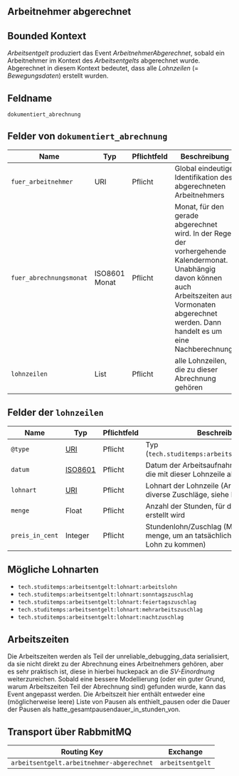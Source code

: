 ## Arbeitnehmer abgerechnet

## Bounded Kontext

_Arbeitsentgelt_ produziert das Event _ArbeitnehmerAbgerechnet_, sobald ein Arbeitnehmer im Kontext des _Arbeitsentgelts_ abgerechnet wurde. Abgerechnet in diesem Kontext bedeutet, dass alle _Lohnzeilen_ (= _Bewegungsdaten_) erstellt wurden.

## Feldname

`dokumentiert_abrechnung`

## Felder von `dokumentiert_abrechnung`

| Name | Typ  | Pflichtfeld  | Beschreibung |
|---|---|---|---|
| `fuer_arbeitnehmer` | URI | Pflicht | Global eindeutige Identifikation des abgerechneten Arbeitnehmers |
| `fuer_abrechnungsmonat` | ISO8601 Monat | Pflicht | Monat, für den gerade abgerechnet wird. In der Regel der vorhergehende Kalendermonat. Unabhängig davon können auch Arbeitszeiten aus Vormonaten abgerechnet werden. Dann handelt es um eine Nachberechnung. |
| `lohnzeilen` | List | Pflicht | alle Lohnzeilen, die zu dieser Abrechnung gehören |

## Felder der `lohnzeilen`

| Name | Typ  | Pflichtfeld  | Beschreibung |
|---|---|---|---|
| `@type`	 | [URI](https://tools.ietf.org/html/rfc3986) | Pflicht | Typ (`tech.studitemps:arbeitsentgelt:lohnzeile`) |
| `datum` | [ISO8601](https://en.wikipedia.org/wiki/ISO_8601) | Pflicht | Datum der Arbeitsaufnahme der Arbeitszeit, die mit dieser Lohnzeile abgerechnet wird |
| `lohnart` | [URI](https://tools.ietf.org/html/rfc3986) | Pflicht | Lohnart der Lohnzeile (Arbeitslohn oder diverse Zuschläge, siehe hier) |
| `menge` | Float | Pflicht | Anzahl der Stunden, für die diese Lohnzeile erstellt wird |
| `preis_in_cent` | Integer | Pflicht | Stundenlohn/Zuschlag (Multiplikator für menge, um an tatsächlich auszuzahlenden Lohn zu kommen) |

## Mögliche Lohnarten

* `tech.studitemps:arbeitsentgelt:lohnart:arbeitslohn`
* `tech.studitemps:arbeitsentgelt:lohnart:sonntagszuschlag`
* `tech.studitemps:arbeitsentgelt:lohnart:feiertagszuschlag`
* `tech.studitemps:arbeitsentgelt:lohnart:mehrarbeitszuschlag`
* `tech.studitemps:arbeitsentgelt:lohnart:nachtzuschlag`

## Arbeitszeiten

Die Arbeitszeiten werden als Teil der unreliable_debugging_data serialisiert, da sie nicht direkt zu der Abrechnung eines Arbeitnehmers gehören, aber es sehr praktisch ist, diese in hierbei huckepack an die _SV-Einordnung_ weiterzureichen. Sobald eine bessere Modellierung (oder ein guter Grund, warum Arbeitszeiten Teil der Abrechnung sind) gefunden wurde, kann das Event angepasst werden. Die Arbeitszeit hier enthält entweder eine (möglicherweise leere) Liste von Pausen als enthielt_pausen oder die Dauer der Pausen als hatte_gesamtpausendauer_in_stunden_von.

## Transport über RabbmitMQ

| Routing Key | Exchange |
|---|---|
| `arbeitsentgelt.arbeitnehmer-abgerechnet` | `arbeitsentgelt` |
